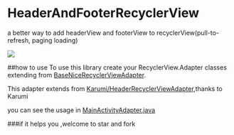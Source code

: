# HeaderAndFooterRecyclerView
a better way to add headerView and footerView to recyclerView(pull-to-refresh, paging loading)

![](https://github.com/vienan/HeaderAndFooterRecyclerView/blob/master/screenshot/screenshot.gif)


##how to use
 To use this library create your RecyclerView.Adapter classes extending from [BaseNiceRecyclerViewAdapter](https://github.com/vienan/HeaderAndFooterRecyclerView/blob/master/library/src/main/java/com/vienan/baseNiceRecyclerViewAdapter/BaseNiceRecyclerViewAdapter.java).
 
This adapter extends from [Karumi/HeaderRecyclerViewAdapter](https://github.com/Karumi/HeaderRecyclerView),thanks to Karumi

you can see the usage in [MainActivityAdapter.java](https://github.com/vienan/HeaderAndFooterRecyclerView/blob/master/app/src/main/java/com/vienan/recyclerview/adapter/MainActivityAdapter.java)

###if it helps you ,welcome to star and fork
